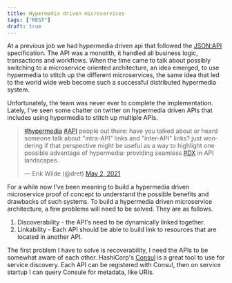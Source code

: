 ```yaml
---
title: Hypermedia driven microservices
tags: ["REST"]
draft: true
---
```


At a previous job we had hypermedia driven api that followed the [JSON:API](https://jsonapi.org/) specification. The API was a monolith, it handled all business logic, transactions and workflows. When the time came to talk about possibly switching to a microservice oriented architecture, an idea emerged, to use hypermedia to stitch up the different microservices, the same idea that led to the world wide web become such a successful distributed hypermedia system. 


Unfortunately, the team was never ever to complete the implementation. Lately, I've seen some chatter on twitter on hypermedia driven APIs that includes using hypermedia to stitch up multiple APIs.

<blockquote class="twitter-tweet"><p lang="en" dir="ltr"><a href="https://twitter.com/hashtag/hypermedia?src=hash&amp;ref_src=twsrc%5Etfw">#hypermedia</a> <a href="https://twitter.com/hashtag/API?src=hash&amp;ref_src=twsrc%5Etfw">#API</a> people out there: have you talked about or heard someone talk about &quot;intra-API&quot; links and &quot;inter-API&quot; links? just wondering if that perspective might be useful as a way to highlight one possible advantage of hypermedia: providing seamless <a href="https://twitter.com/hashtag/DX?src=hash&amp;ref_src=twsrc%5Etfw">#DX</a> in API landscapes.</p>&mdash; Erik Wilde (@dret) <a href="https://twitter.com/dret/status/1388871515136012291?ref_src=twsrc%5Etfw">May 2, 2021</a></blockquote> <script async src="https://platform.twitter.com/widgets.js" charset="utf-8"></script>

For a while now I've been meaning to build a hypermedia driven microservice proof of concept to understand the possible benefits and drawbacks of such systems. To build a hypermedia driven microservice architecture, a few problems will need to be solved. They are as follows.

1) Discoverability - the API's need to be dynamically linked together.
2) Linkability - Each API should be able to build link to resources that are located in another API.


The first problem I have to solve is recoverability, I need the APIs to be somewhat aware of each other. HashiCorp's [Consul](https://www.hashicorp.com/products/consul) is a great tool to use for service discovery. Each API can be registered with Consul, then on service startup I can query Consule for metadata, like URIs.

